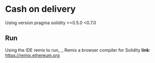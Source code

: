 # Cash on delivery
Using version pragma solidity >=0.5.0 <0.7.0
## Run
Using the IDE remix to run_ _
Remix a browser compiler for Solidity
**link**: https://remix.ethereum.org
